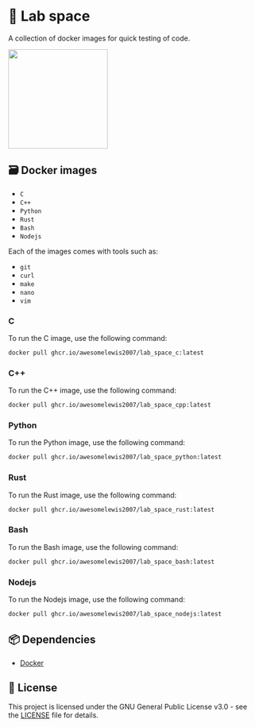 # 🧪 Lab space
A collection of docker images for quick testing of code.

<img src="https://github.com/awesomelewis2007/lab_space/blob/master/out.gif" width=200>

## 🗃️ Docker images

- `C`
- `C++`
- `Python`
- `Rust`
- `Bash`
- `Nodejs`

Each of the images comes with tools such as:
- `git`
- `curl`
- `make`
- `nano`
- `vim`



### C
To run the C image, use the following command:
```bash
docker pull ghcr.io/awesomelewis2007/lab_space_c:latest
```

### C++
To run the C++ image, use the following command:
```bash
docker pull ghcr.io/awesomelewis2007/lab_space_cpp:latest
```

### Python
To run the Python image, use the following command:
```bash
docker pull ghcr.io/awesomelewis2007/lab_space_python:latest
```

### Rust
To run the Rust image, use the following command:
```bash
docker pull ghcr.io/awesomelewis2007/lab_space_rust:latest
```

### Bash
To run the Bash image, use the following command:
```bash
docker pull ghcr.io/awesomelewis2007/lab_space_bash:latest
```

### Nodejs
To run the Nodejs image, use the following command:
```bash
docker pull ghcr.io/awesomelewis2007/lab_space_nodejs:latest
```

## 📦 Dependencies
- [Docker](https://www.docker.com/)

## 📝 License
This project is licensed under the GNU General Public License v3.0 - see the [LICENSE](LICENSE) file for details.